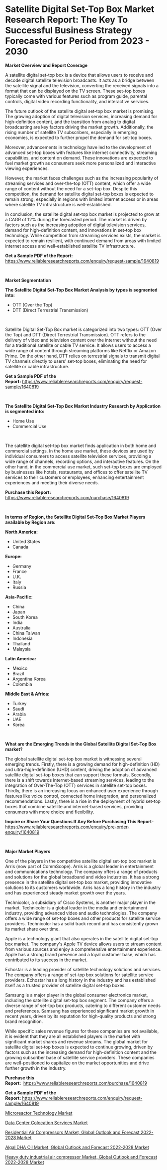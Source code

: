 <p><h1>Satellite Digital Set-Top Box Market Research Report: The Key To Successful Business Strategy Forecasted for Period from 2023 - 2030</h1></p><p><strong>Market Overview and Report Coverage</strong></p>
<p><p>A satellite digital set-top box is a device that allows users to receive and decode digital satellite television broadcasts. It acts as a bridge between the satellite signal and the television, converting the received signals into a format that can be displayed on the TV screen. These set-top boxes typically come with various features such as program guide, parental controls, digital video recording functionality, and interactive services.</p><p>The future outlook of the satellite digital set-top box market is promising. The growing adoption of digital television services, increasing demand for high-definition content, and the transition from analog to digital broadcasting are key factors driving the market growth. Additionally, the rising number of satellite TV subscribers, especially in emerging economies, is expected to further propel the demand for set-top boxes.</p><p>Moreover, advancements in technology have led to the development of advanced set-top boxes with features like internet connectivity, streaming capabilities, and content on demand. These innovations are expected to fuel market growth as consumers seek more personalized and interactive viewing experiences.</p><p>However, the market faces challenges such as the increasing popularity of streaming services and over-the-top (OTT) content, which offer a wide range of content without the need for a set-top box. Despite this competition, the demand for satellite digital set-top boxes is expected to remain strong, especially in regions with limited internet access or in areas where satellite TV infrastructure is well-established.</p><p>In conclusion, the satellite digital set-top box market is projected to grow at a CAGR of 12% during the forecasted period. The market is driven by factors such as the increasing adoption of digital television services, demand for high-definition content, and innovations in set-top box technology. While competition from streaming services exists, the market is expected to remain resilient, with continued demand from areas with limited internet access and well-established satellite TV infrastructure.</p></p>
<p><strong>Get a Sample PDF of the Report:</strong> <a href="https://www.reliableresearchreports.com/enquiry/request-sample/1640819">https://www.reliableresearchreports.com/enquiry/request-sample/1640819</a></p>
<p>&nbsp;</p>
<p><strong>Market Segmentation</strong></p>
<p><strong>The Satellite Digital Set-Top Box Market Analysis by types is segmented into:</strong></p>
<p><ul><li>OTT (Over the Top)</li><li>DTT (Direct Terrestrial Transmission)</li></ul></p>
<p>&nbsp;</p>
<p><p>Satellite Digital Set-Top Box market is categorized into two types: OTT (Over the Top) and DTT (Direct Terrestrial Transmission). OTT refers to the delivery of video and television content over the internet without the need for a traditional satellite or cable TV service. It allows users to access a wide range of content through streaming platforms like Netflix or Amazon Prime. On the other hand, DTT relies on terrestrial signals to transmit digital TV channels directly to users' set-top boxes, eliminating the need for satellite or cable infrastructure.</p></p>
<p><strong>Get a Sample PDF of the Report:</strong>&nbsp;<a href="https://www.reliableresearchreports.com/enquiry/request-sample/1640819">https://www.reliableresearchreports.com/enquiry/request-sample/1640819</a></p>
<p>&nbsp;</p>
<p><strong>The Satellite Digital Set-Top Box Market Industry Research by Application is segmented into:</strong></p>
<p><ul><li>Home Use</li><li>Commercial Use</li></ul></p>
<p>&nbsp;</p>
<p><p>The satellite digital set-top box market finds application in both home and commercial settings. In the home use market, these devices are used by individual consumers to access satellite television services, providing a wide range of channels, recording options, and interactive features. On the other hand, in the commercial use market, such set-top boxes are employed by businesses like hotels, restaurants, and offices to offer satellite TV services to their customers or employees, enhancing entertainment experiences and meeting their diverse needs.</p></p>
<p><strong>Purchase this Report:</strong>&nbsp; <a href="https://www.reliableresearchreports.com/purchase/1640819">https://www.reliableresearchreports.com/purchase/1640819</a></p>
<p>&nbsp;</p>
<p><strong>In terms of Region, the Satellite Digital Set-Top Box Market Players available by Region are:</strong></p>
<p>
    <p> <strong> North America: </strong>
        <ul>
            <li>United States</li>
            <li>Canada</li>
        </ul>
        </p> 
    <p> <strong> Europe: </strong>
        <ul>
            <li>Germany</li>
            <li>France</li>
            <li>U.K.</li>
            <li>Italy</li>
            <li>Russia</li>
        </ul>
        </p> 
    <p> <strong> Asia-Pacific: </strong>
        <ul>
            <li>China</li>
            <li>Japan</li>
            <li>South Korea</li>
            <li>India</li>
            <li>Australia</li>
            <li>China Taiwan</li>
            <li>Indonesia</li>
            <li>Thailand</li>
            <li>Malaysia</li>
        </ul>
        </p> 
    <p> <strong> Latin America: </strong>
        <ul>
            <li>Mexico</li>
            <li>Brazil</li>
            <li>Argentina Korea</li>
            <li>Colombia</li>
        </ul>
        </p> 
    <p> <strong> Middle East & Africa: </strong>
        <ul>
            <li>Turkey</li>
            <li>Saudi</li>
            <li>Arabia</li>
            <li>UAE</li>
            <li>Korea</li>
        </ul>
    </p>
    </p>
<p>&nbsp;</p>
<p><strong>What are the Emerging Trends in the Global Satellite Digital Set-Top Box market?</strong></p>
<p><p>The global satellite digital set-top box market is witnessing several emerging trends. Firstly, there is a growing demand for high-definition (HD) and ultra-high-definition (UHD) content, driving the adoption of advanced satellite digital set-top boxes that can support these formats. Secondly, there is a shift towards internet-based streaming services, leading to the integration of Over-The-Top (OTT) services in satellite set-top boxes. Thirdly, there is an increasing focus on enhanced user experience through features like voice control, connected home integration, and personalized recommendations. Lastly, there is a rise in the deployment of hybrid set-top boxes that combine satellite and internet-based services, providing consumers with more choice and flexibility.</p></p>
<p><strong>Inquire or Share Your Questions If Any Before Purchasing This Report</strong>- <a href="https://www.reliableresearchreports.com/enquiry/pre-order-enquiry/1640819">https://www.reliableresearchreports.com/enquiry/pre-order-enquiry/1640819</a></p>
<p>&nbsp;</p>
<p><strong>Major Market Players</strong></p>
<p><p>One of the players in the competitive satellite digital set-top box market is Arris (now part of CommScope). Arris is a global leader in entertainment and communications technology. The company offers a range of products and solutions for the global broadband and video industries. It has a strong presence in the satellite digital set-top box market, providing innovative solutions to its customers worldwide. Arris has a long history in the industry and has experienced steady market growth over the years.</p><p>Technicolor, a subsidiary of Cisco Systems, is another major player in the market. Technicolor is a global leader in the media and entertainment industry, providing advanced video and audio technologies. The company offers a wide range of set-top boxes and other products for satellite service providers. Technicolor has a solid track record and has consistently grown its market share over time.</p><p>Apple is a technology giant that also operates in the satellite digital set-top box market. The company's Apple TV device allows users to stream content from various sources and enjoy a comprehensive entertainment experience. Apple has a strong brand presence and a loyal customer base, which has contributed to its success in the market.</p><p>Echostar is a leading provider of satellite technology solutions and services. The company offers a range of set-top box solutions for satellite service providers. Echostar has a long history in the industry and has established itself as a trusted provider of satellite digital set-top boxes.</p><p>Samsung is a major player in the global consumer electronics market, including the satellite digital set-top box segment. The company offers a diverse range of set-top box products, catering to different customer needs and preferences. Samsung has experienced significant market growth in recent years, driven by its reputation for high-quality products and strong brand recognition.</p><p>While specific sales revenue figures for these companies are not available, it is evident that they are all established players in the market with significant market shares and revenue streams. The global market for satellite digital set-top boxes is expected to continue growing, driven by factors such as the increasing demand for high-definition content and the growing subscriber base of satellite service providers. These companies are well-positioned to capitalize on the market opportunities and drive further growth in the industry.</p></p>
<p><strong>Purchase this Report:</strong>&nbsp;&nbsp;<a href="https://www.reliableresearchreports.com/purchase/1640819">https://www.reliableresearchreports.com/purchase/1640819</a></p>
<p></p>
<p><strong>Get a Sample PDF of the Report:</strong>&nbsp;<a href="https://www.reliableresearchreports.com/enquiry/request-sample/1640819">https://www.reliableresearchreports.com/enquiry/request-sample/1640819</a></p>
<p><p><a href="https://medium.com/@jacesipes1996/microreactor-technology-market-trends-and-market-analysis-forecasted-for-period-2023-2030-2f6ebb0867dc">Microreactor Technology Market</a></p><p><a href="https://medium.com/@lylaberge1964/data-center-colocation-services-market-trends-and-market-analysis-forecasted-for-period-2023-2030-f95109ba1143">Data Center Colocation Services Market</a></p><p><a href="https://www.linkedin.com/pulse/residential-air-compressors-market-global-outlook-forecast/">Residential Air Compressors Market, Global Outlook and Forecast 2022-2028 Market</a></p><p><a href="https://www.linkedin.com/pulse/algal-dha-oil-market-global-outlook-forecast-2022-2028/">Algal DHA Oil Market, Global Outlook and Forecast 2022-2028 Market</a></p><p><a href="https://www.linkedin.com/pulse/heavy-duty-industrial-air-compressor-market-global-outlook-forecast/">Heavy duty industrial air compressor Market, Global Outlook and Forecast 2022-2028 Market</a></p></p>